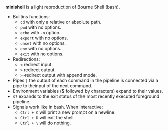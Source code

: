**minishell** is a light reproduction of Bourne Shell (bash).

- Builtins functions:
	- `cd` with only a relative or absolute path.
	- `pwd` with no options.
	- `echo` with `-n` option.
	- `export` with no options.
	- `unset` with no options.
	- `env` with no options.
	- `exit` with no options.
- Redirections:
	- `<` redirect input.
	- `>` redirect output.
	- `>>`redirect output with append mode.
- Pipes `|` the output of each command in the pipeline is connected via a pipe to theinput of the next command.
- Environment variables (**$** followed by characters) expand to their values.
- `$?` expands to the exit status of the most recently executed foreground pipeline.
- Signals work like in bash. When interactive:
	- `Ctrl + C` will print a new prompt on a newline.
	- `Ctrl + D` will exit the shell.
	- `Ctrl + \` will do nothing.
